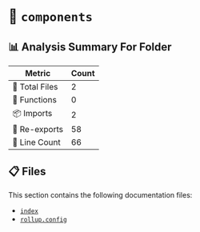 # 📁 `components`

## 📊 Analysis Summary For Folder

| Metric | Count |
|--------|-------|
| 📁 Total Files | 2 |
| 🔧 Functions | 0 |
| 📦 Imports | 2 |
| 🔄 Re-exports | 58 |
| 🔢 Line Count | 66 |


## 📋 Files

This section contains the following documentation files:

- [`index`](./index.md)
- [`rollup.config`](./rollup.config.md)